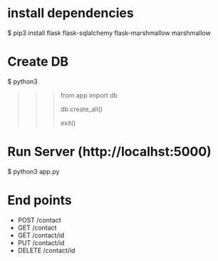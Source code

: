 # install dependencies
$ pip3 install flask flask-sqlalchemy flask-marshmallow marshmallow

# Create DB
$ python3 
>>> from app import db
>>> 
>>> db.create_all()
>>> 
>>> exit()


# Run Server (http://localhst:5000)
$ python3 app.py

# End points 
- POST /contact
- GET /contact
- GET /contact/id
- PUT /contact/id 
- DELETE /contact/id
